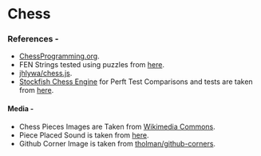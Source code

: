 # Chess

### References -

- [ChessProgramming.org](https://www.chessprogramming.org/Board_Representation).
- FEN Strings tested using puzzles from [here](https://www.wtharvey.com/).
- [jhlywa/chess.js](https://github.com/jhlywa/chess.js).
- [Stockfish Chess Engine](https://stockfishchess.org/) for Perft Test Comparisons and tests are taken from [here](https://www.chessprogramming.org/Perft_Results).

#### Media -

- Chess Pieces Images are Taken from [Wikimedia Commons](https://commons.wikimedia.org/wiki/Category:PNG_chess_pieces/Standard_transparent).
- Piece Placed Sound is taken from [here](https://www.youtube.com/watch?v=mHLYz1EcU7I).
- Github Corner Image is taken from [tholman/github-corners](https://github.com/tholman/github-corners).

